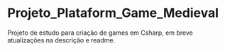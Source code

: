# Projeto_Plataform_Game_Medieval
Projeto de estudo para criação de games em Csharp, em breve atualizações na descrição e readme.
